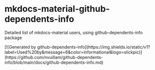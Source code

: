 # mkdocs-material-github-dependents-info

Detailed list of mkdocs-material users, using github-dependents-info package

<!-- gh-dependents-info-used-by-start -->[![Generated by github-dependents-info](https://img.shields.io/static/v1?label=Used%20by&message=6&color=informational&logo=slickpic)](https://github.com/nvuillam/github-dependents-info/blob/main/docs/github-dependents-info.md)
<!-- gh-dependents-info-used-by-end -->
